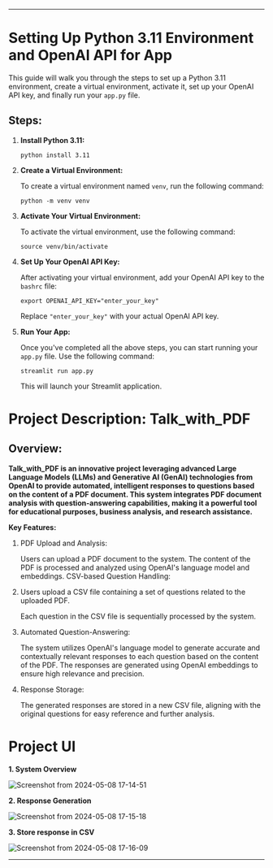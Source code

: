 
---

# Setting Up Python 3.11 Environment and OpenAI API for App

This guide will walk you through the steps to set up a Python 3.11 environment, create a virtual environment, activate it, set up your OpenAI API key, and finally run your `app.py` file.

## Steps:

1. **Install Python 3.11:**

    ```
    python install 3.11
    ```

2. **Create a Virtual Environment:**

    To create a virtual environment named `venv`, run the following command:

    ```
    python -m venv venv
    ```

3. **Activate Your Virtual Environment:**

    To activate the virtual environment, use the following command:

    ```
    source venv/bin/activate
    ```

4. **Set Up Your OpenAI API Key:**

    After activating your virtual environment, add your OpenAI API key to the `bashrc` file:

    ```
    export OPENAI_API_KEY="enter_your_key"
    ```

    Replace `"enter_your_key"` with your actual OpenAI API key.

5. **Run Your App:**

    Once you've completed all the above steps, you can start running your `app.py` file. Use the following command:

    ```
    streamlit run app.py
    ```
    
    This will launch your Streamlit application.
   


# Project Description: Talk_with_PDF
## Overview:

**Talk_with_PDF is an innovative project leveraging advanced Large Language Models (LLMs) and Generative AI (GenAI) technologies from OpenAI to provide automated, intelligent responses to questions based on the content of a PDF document. This system integrates PDF document analysis with question-answering capabilities, making it a powerful tool for educational purposes, business analysis, and research assistance.**

**Key Features:**

1. PDF Upload and Analysis:

    Users can upload a PDF document to the system.
    The content of the PDF is processed and analyzed using OpenAI's language model and embeddings.
    CSV-based Question Handling:

2. Users upload
    a CSV file containing a set of questions related to the uploaded PDF.
    
    Each question in the CSV file is sequentially processed by the system.

3. Automated Question-Answering:
   
    The system utilizes OpenAI's language model to generate accurate and contextually relevant responses to each question based on the content of the PDF.
    The responses are generated using OpenAI embeddings to ensure high relevance and precision.

4. Response Storage:

    The generated responses are stored in a new CSV file, aligning with the original questions for easy reference and further analysis.

# Project UI 
**1. System Overview**

![Screenshot from 2024-05-08 17-14-51](https://github.com/vaibhavdangar09/Talk_with_PDF/assets/85430510/ee44d91d-6e18-4cb0-a60d-fe123aa100ef)

**2. Response Generation**

![Screenshot from 2024-05-08 17-15-18](https://github.com/vaibhavdangar09/Talk_with_PDF/assets/85430510/38ef2357-55d5-4321-9aad-87aac5cf2d98)

**3. Store response in CSV**

![Screenshot from 2024-05-08 17-16-09](https://github.com/vaibhavdangar09/Talk_with_PDF/assets/85430510/c59b06c3-7e5c-4310-9ac5-da72f4bf7b97)

---
